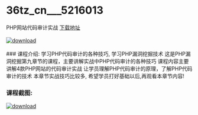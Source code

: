 # 36tz_cn___5216013
PHP网站代码审计实战
[下载地址](http://www.36tz.cn/article/5216013 "下载地址")
<br/></br>[![download](http://36tz.cn/muke_img/2020_11_2-15-300x202.png "下载地址")](http://www.36tz.cn/article/5216013 "下载地址")
<br/></br>### 课程介绍:
学习PHP代码审计的各种技巧, 学习PHP漏洞挖掘技术
这是PHP漏洞挖掘第九章节的课程，主要讲解实战中PHP代码审计的各种技巧
课程内容主要讲解4款PHP网站的代码审计实战
让学员理解PHP代码审计的原理，了解PHP代码审计的技术
本章节实战技巧比较多, 希望学员打好基础以后,再观看本章节内容!

### 课程截图:
[![download](http://36tz.cn/muke_img/2020_11_1-15.png "下载地址")](http://www.36tz.cn/article/5216013 "下载地址")
